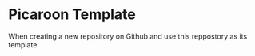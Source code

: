 # Picaroon Template

When creating a new repository on Github and use this reppostory as its template.